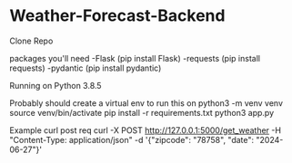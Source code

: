 # Weather-Forecast-Backend

Clone Repo

packages you'll need 
-Flask (pip install Flask)
-requests (pip install requests)
-pydantic (pip install pydantic)

Running on Python 3.8.5

Probably should create a virtual env to run this on 
python3 -m venv venv
source venv/bin/activate
pip install -r requirements.txt
python3 app.py

Example curl post req
curl -X POST http://127.0.0.1:5000/get_weather -H "Content-Type: application/json" -d '{"zipcode": "78758", "date": "2024-06-27"}'
